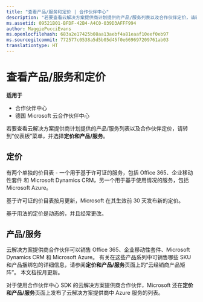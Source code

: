 ```yaml
---
title: "查看产品/服务和定价 | 合作伙伴中心"
description: "若要查看云解决方案提供商计划提供的产品/服务列表以及合作伙伴定价，请转到“仪表板”菜单，并选择“定价和产品/服务”。"
ms.assetid: 09521B01-BFDF-42B4-A4C0-039D3AFFF994
author: MaggiePucciEvans
ms.openlocfilehash: 683a2e17425b08aa13aebf4a81eaaf10eef0eb97
ms.sourcegitcommit: 772577c0538a5d5b05d45f0e669697209761ab03
translationtype: HT
---
```

# <a name="see-offers-and-pricing"></a>查看产品/服务和定价

**适用于**

-  合作伙伴中心
-  德国 Microsoft 云合作伙伴中心

若要查看云解决方案提供商计划提供的产品/服务列表以及合作伙伴定价，请转到“仪表板”菜单，并选择**定价和产品/服务**。

## <a name="pricing"></a>定价


有两个单独的价目表 - 一个用于基于许可证的服务，包括 Office 365、企业移动性套件 和 Microsoft Dynamics CRM，另一个用于基于使用情况的服务，包括 Microsoft Azure。

基于许可证的价目表按月更新，Microsoft 在其生效前 30 天发布新的定价。

基于用法的定价是动态的，并且经常更改。

## <a name="offers"></a>产品/服务


云解决方案提供商合作伙伴可以销售 Office 365、企业移动性套件、Microsoft Dynamics CRM 和 Microsoft Azure。 有关在这些产品系列中可销售哪些 SKU 和产品捆绑包的详细信息，请参阅**定价和产品/服务**页面上的“云经销商产品矩阵”。 本文档按月更新。

对于使用合作伙伴中心 SDK 的云解决方案提供商合作伙伴，Microsoft 还在**定价和产品/服务**页面上发布了云解决方案提供商中 Azure 服务的列表。

 

 



